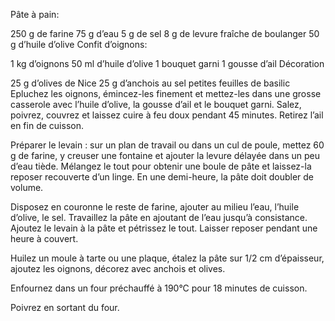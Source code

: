 Pâte à pain:

250 g de farine
75 g d’eau
5 g de sel
8 g de levure fraîche de boulanger
50 g d’huile d’olive
Confit d’oignons:

1 kg d’oignons
50 ml d’huile d’olive
1 bouquet garni
1 gousse d’ail
Décoration

25 g d’olives de Nice
25 g d’anchois au sel
petites feuilles de basilic
Epluchez les oignons, émincez-les finement et mettez-les dans une grosse casserole avec l’huile d’olive, la gousse d’ail et le bouquet garni. Salez, poivrez, couvrez et laissez cuire à feu doux pendant 45 minutes. Retirez l’ail en fin de cuisson.

Préparer le levain : sur un plan de travail ou dans un cul de poule, mettez 60 g de farine, y creuser une fontaine et ajouter la levure délayée dans un peu d’eau tiède. Mélangez le tout pour obtenir une boule de pâte et laissez-la reposer recouverte d’un linge. En une demi-heure, la pâte doit doubler de volume.

Disposez en couronne le reste de farine, ajouter au milieu l’eau, l’huile d’olive, le sel. Travaillez la pâte en ajoutant de l’eau jusqu’à consistance. Ajoutez le levain à la pâte et pétrissez le tout. Laisser reposer pendant une heure à couvert.

Huilez un moule à tarte ou une plaque, étalez la pâte sur 1/2 cm d’épaisseur, ajoutez les oignons, décorez avec anchois et olives.

Enfournez dans un four préchauffé à 190°C pour 18 minutes de cuisson.

Poivrez en sortant du four.

